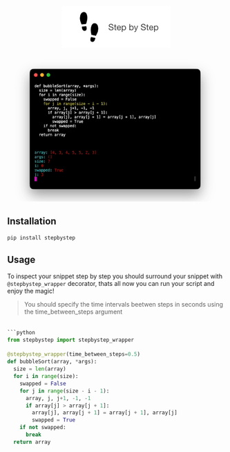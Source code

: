 <br/>
<div align=center>

![](docs/StepByStepLogo.png)


![](docs/screenrecording.png)

</div>

## Installation

```bash
pip install stepbystep
```

## Usage

To inspect your snippet step by step you should surround your snippet with `@stepbystep_wrapper` decorator, thats all now you can run your script and enjoy the magic!

> You should specify the time intervals beetwen steps in seconds using the time_between_steps argument 

```python

```python
from stepbystep import stepbystep_wrapper

@stepbystep_wrapper(time_between_steps=0.5)
def bubbleSort(array, *args):
  size = len(array)
  for i in range(size):
    swapped = False
    for j in range(size - i - 1):
      array, j, j+1, -1, -1
      if array[j] > array[j + 1]:
        array[j], array[j + 1] = array[j + 1], array[j]
        swapped = True
    if not swapped:
      break
  return array
```